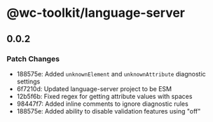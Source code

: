 # @wc-toolkit/language-server

## 0.0.2

### Patch Changes

- 188575e: Added `unknownElement` and `unknownAttribute` diagnostic settings
- 6f7210d: Updated language-server project to be ESM
- 12b5f6b: Fixed regex for getting attribute values with spaces
- 98447f7: Added inline comments to ignore diagnostic rules
- 188575e: Added ability to disable validation features using "off"

